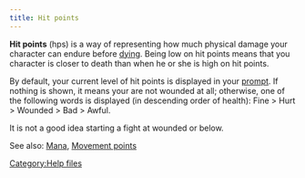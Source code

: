 ```yaml
---
title: Hit points
---
```


**Hit points** (hps) is a way of representing how much physical damage
your character can endure before [dying](death "wikilink"). Being low on
hit points means that you character is closer to death than when he or
she is high on hit points.

By default, your current level of hit points is displayed in your
[prompt](prompt "wikilink"). If nothing is shown, it means your are not
wounded at all; otherwise, one of the following words is displayed (in
descending order of health): Fine \> Hurt \> Wounded \> Bad \> Awful.

It is not a good idea starting a fight at wounded or below.

See also: [Mana](Mana "wikilink"), [Movement
points](Movement_points "wikilink")

[Category:Help files](Category:Help_files "wikilink")